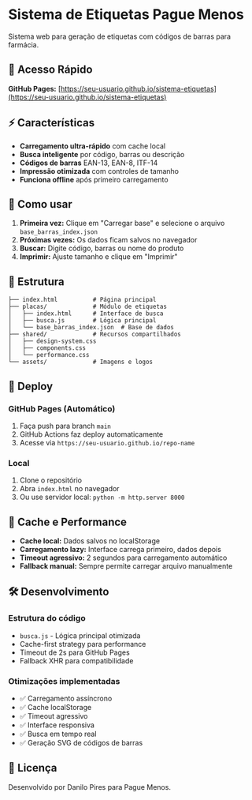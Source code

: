 # Sistema de Etiquetas Pague Menos

Sistema web para geração de etiquetas com códigos de barras para farmácia.

## 🚀 Acesso Rápido

**GitHub Pages:** [https://seu-usuario.github.io/sistema-etiquetas](https://seu-usuario.github.io/sistema-etiquetas)

## ⚡ Características

- **Carregamento ultra-rápido** com cache local
- **Busca inteligente** por código, barras ou descrição
- **Códigos de barras** EAN-13, EAN-8, ITF-14
- **Impressão otimizada** com controles de tamanho
- **Funciona offline** após primeiro carregamento

## 📱 Como usar

1. **Primeira vez:** Clique em "Carregar base" e selecione o arquivo `base_barras_index.json`
2. **Próximas vezes:** Os dados ficam salvos no navegador
3. **Buscar:** Digite código, barras ou nome do produto
4. **Imprimir:** Ajuste tamanho e clique em "Imprimir"

## 🔧 Estrutura

```
├── index.html          # Página principal
├── placas/             # Módulo de etiquetas
│   ├── index.html      # Interface de busca
│   ├── busca.js        # Lógica principal
│   └── base_barras_index.json  # Base de dados
├── shared/             # Recursos compartilhados
│   ├── design-system.css
│   ├── components.css
│   └── performance.css
└── assets/             # Imagens e logos
```

## 🚀 Deploy

### GitHub Pages (Automático)
1. Faça push para branch `main`
2. GitHub Actions faz deploy automaticamente
3. Acesse via `https://seu-usuario.github.io/repo-name`

### Local
1. Clone o repositório
2. Abra `index.html` no navegador
3. Ou use servidor local: `python -m http.server 8000`

## 💾 Cache e Performance

- **Cache local:** Dados salvos no localStorage
- **Carregamento lazy:** Interface carrega primeiro, dados depois
- **Timeout agressivo:** 2 segundos para carregamento automático
- **Fallback manual:** Sempre permite carregar arquivo manualmente

## 🛠️ Desenvolvimento

### Estrutura do código
- `busca.js` - Lógica principal otimizada
- Cache-first strategy para performance
- Timeout de 2s para GitHub Pages
- Fallback XHR para compatibilidade

### Otimizações implementadas
- ✅ Carregamento assíncrono
- ✅ Cache localStorage
- ✅ Timeout agressivo
- ✅ Interface responsiva
- ✅ Busca em tempo real
- ✅ Geração SVG de códigos de barras

## 📄 Licença

Desenvolvido por Danilo Pires para Pague Menos.
